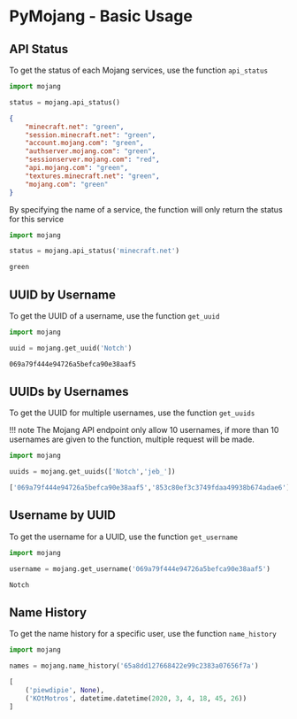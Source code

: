 PyMojang - Basic Usage
===

## API Status

To get the status of each Mojang services, use the function `api_status`

```python
import mojang

status = mojang.api_status()
```

```json
{
    "minecraft.net": "green", 
    "session.minecraft.net": "green", 
    "account.mojang.com": "green", 
    "authserver.mojang.com": "green", 
    "sessionserver.mojang.com": "red", 
    "api.mojang.com": "green", 
    "textures.minecraft.net": "green", 
    "mojang.com": "green"
}
```

By specifying the name of a service, the function will only return the status for this service

```python
import mojang

status = mojang.api_status('minecraft.net')
```

```bash
green
```

## UUID by Username

To get the UUID of a username, use the function `get_uuid`

```python
import mojang

uuid = mojang.get_uuid('Notch')
```

```bash
069a79f444e94726a5befca90e38aaf5
```


## UUIDs by Usernames

To get the UUID for multiple usernames, use the function `get_uuids`

!!! note
    The Mojang API endpoint only allow 10 usernames, if more than 10 usernames are given to the function, multiple request will be made.

```python
import mojang

uuids = mojang.get_uuids(['Notch','jeb_'])
```

```bash
['069a79f444e94726a5befca90e38aaf5','853c80ef3c3749fdaa49938b674adae6']
```

## Username by UUID

To get the username for a UUID, use the function `get_username`

```python
import mojang

username = mojang.get_username('069a79f444e94726a5befca90e38aaf5')
```

```bash
Notch
```

## Name History

To get the name history for a specific user, use the function `name_history`

```python
import mojang

names = mojang.name_history('65a8dd127668422e99c2383a07656f7a')
```

```python
[
    ('piewdipie', None), 
    ('KOtMotros', datetime.datetime(2020, 3, 4, 18, 45, 26))
]
```